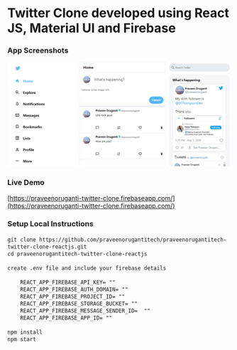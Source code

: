# Twitter Clone developed using React JS, Material UI and Firebase


### App Screenshots

![screenshot of the app](https://raw.githubusercontent.com/praveenorugantitech/praveenorugantitech-twitter-clone-reactjs/master/src/images/screenshot.PNG)


### Live Demo

[https://praveenoruganti-twitter-clone.firebaseapp.com/](https://praveenoruganti-twitter-clone.firebaseapp.com/)


### Setup Local Instructions

```
git clone https://github.com/praveenorugantitech/praveenorugantitech-twitter-clone-reactjs.git
cd praveenorugantitech-twitter-clone-reactjs

create .env file and include your firebase details

	REACT_APP_FIREBASE_API_KEY= ""
	REACT_APP_FIREBASE_AUTH_DOMAIN= ""
	REACT_APP_FIREBASE_PROJECT_ID= ""
	REACT_APP_FIREBASE_STORAGE_BUCKET= ""
	REACT_APP_FIREBASE_MESSAGE_SENDER_ID=  ""
	REACT_APP_FIREBASE_APP_ID= ""

npm install
npm start

```
